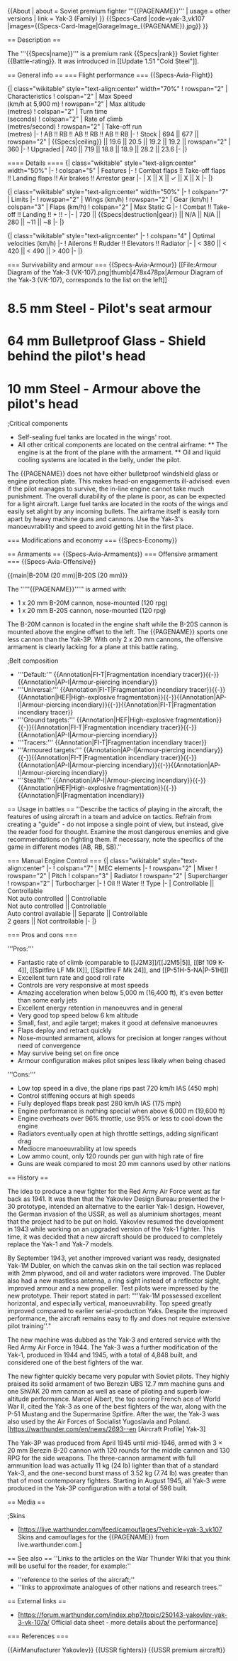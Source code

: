{{About
| about = Soviet premium fighter '''{{PAGENAME}}'''
| usage = other versions
| link = Yak-3 (Family)
}}
{{Specs-Card
|code=yak-3_vk107
|images={{Specs-Card-Image|GarageImage_{{PAGENAME}}.jpg}}
}}

== Description ==
<!-- ''In the description, the first part should be about the history of and the creation and combat usage of the aircraft, as well as its key features. In the second part, tell the reader about the aircraft in the game. Insert a screenshot of the vehicle, so that if the novice player does not remember the vehicle by name, he will immediately understand what kind of vehicle the article is talking about.'' -->
The '''{{Specs|name}}''' is a premium rank {{Specs|rank}} Soviet fighter {{Battle-rating}}. It was introduced in [[Update 1.51 "Cold Steel"]].

== General info ==
=== Flight performance ===
{{Specs-Avia-Flight}}
<!-- ''Describe how the aircraft behaves in the air. Speed, manoeuvrability, acceleration and allowable loads - these are the most important characteristics of the vehicle.'' -->

{| class="wikitable" style="text-align:center" width="70%"
! rowspan="2" | Characteristics
! colspan="2" | Max Speed<br>(km/h at 5,900 m)
! rowspan="2" | Max altitude<br>(metres)
! colspan="2" | Turn time<br>(seconds)
! colspan="2" | Rate of climb<br>(metres/second)
! rowspan="2" | Take-off run<br>(metres)
|-
! AB !! RB !! AB !! RB !! AB !! RB
|-
! Stock
| 694 || 677 || rowspan="2" | {{Specs|ceiling}} || 19.6 || 20.5 || 19.2 || 19.2 || rowspan="2" | 360
|-
! Upgraded
| 740 || 719 || 18.8 || 18.9 || 28.2 || 23.6
|-
|}

==== Details ====
{| class="wikitable" style="text-align:center" width="50%"
|-
! colspan="5" | Features
|-
! Combat flaps !! Take-off flaps !! Landing flaps !! Air brakes !! Arrestor gear
|-
| X || X || ✓ || X || X     <!-- ✓ -->
|-
|}

{| class="wikitable" style="text-align:center" width="50%"
|-
! colspan="7" | Limits
|-
! rowspan="2" | Wings (km/h)
! rowspan="2" | Gear (km/h)
! colspan="3" | Flaps (km/h)
! colspan="2" | Max Static G
|-
! Combat !! Take-off !! Landing !! + !! -
|-
| 720 <!-- {{Specs|destruction|body}} --> || {{Specs|destruction|gear}} || N/A || N/A || 280 || ~11 || ~8
|-
|}

{| class="wikitable" style="text-align:center"
|-
! colspan="4" | Optimal velocities (km/h)
|-
! Ailerons !! Rudder !! Elevators !! Radiator
|-
| < 380 || < 420 || < 490 || > 400
|-
|}

=== Survivability and armour ===
{{Specs-Avia-Armour}}
[[File:Armour Diagram of the Yak-3 (VK-107).png|thumb|478x478px|Armour Diagram of the Yak-3 (VK-107), corresponds to the list on the left]]
<!-- ''Examine the survivability of the aircraft. Note how vulnerable the structure is and how secure the pilot is, whether the fuel tanks are armoured, etc. Describe the armour, if there is any, and also mention the vulnerability of other critical aircraft systems.'' -->
# 8.5 mm Steel - Pilot's seat armour
# 64 mm Bulletproof Glass - Shield behind the pilot's head
# 10 mm Steel - Armour above the pilot's head

;Critical components

* Self-sealing fuel tanks are located in the wings' root.
* All other critical components are located on the central airframe:
** The engine is at the front of the plane with the armament.
** Oil and liquid cooling systems are located in the belly, under the pilot.

The {{PAGENAME}} does not have either bulletproof windshield glass or engine protection plate. This makes head-on engagements ill-advised: even if the pilot manages to survive, the in-line engine cannot take much punishment. The overall durability of the plane is poor, as can be expected for a light aircraft. Large fuel tanks are located in the roots of the wings and easily set alight by any incoming bullets. The airframe itself is easily torn apart by heavy machine guns and cannons. Use the Yak-3's manoeuvrability and speed to avoid getting hit in the first place.

=== Modifications and economy ===
{{Specs-Economy}}

== Armaments ==
{{Specs-Avia-Armaments}}
=== Offensive armament ===
{{Specs-Avia-Offensive}}
<!-- ''Describe the offensive armament of the aircraft, if any. Describe how effective the cannons and machine guns are in a battle, and also what belts or drums are better to use. If there is no offensive weaponry, delete this subsection.'' -->
{{main|B-20M (20 mm)|B-20S (20 mm)}}

The '''''{{PAGENAME}}''''' is armed with:

* 1 x 20 mm B-20M cannon, nose-mounted (120 rpg)
* 1 x 20 mm B-20S cannon, nose-mounted (120 rpg)

The B-20M cannon is located in the engine shaft while the B-20S cannon is mounted above the engine offset to the left. The {{PAGENAME}} sports one less cannon than the Yak-3P. With only 2 x 20 mm cannons, the offensive armament is clearly lacking for a plane at this battle rating.

;Belt composition

* '''Default:''' {{Annotation|FI-T|Fragmentation incendiary tracer}}{{-}}{{Annotation|AP-I|Armour-piercing incendiary}}
* '''Universal:''' {{Annotation|FI-T|Fragmentation incendiary tracer}}{{-}}{{Annotation|HEF|High-explosive fragmentation}}{{-}}{{Annotation|AP-I|Armour-piercing incendiary}}{{-}}{{Annotation|FI-T|Fragmentation incendiary tracer}}
* '''Ground targets:''' {{Annotation|HEF|High-explosive fragmentation}}{{-}}{{Annotation|FI-T|Fragmentation incendiary tracer}}{{-}}{{Annotation|AP-I|Armour-piercing incendiary}}
* '''Tracers:''' {{Annotation|FI-T|Fragmentation incendiary tracer}}
* '''Armoured targets:''' {{Annotation|AP-I|Armour-piercing incendiary}}{{-}}{{Annotation|FI-T|Fragmentation incendiary tracer}}{{-}}{{Annotation|AP-I|Armour-piercing incendiary}}{{-}}{{Annotation|AP-I|Armour-piercing incendiary}}
* '''Stealth:''' {{Annotation|AP-I|Armour-piercing incendiary}}{{-}}{{Annotation|HEF|High-explosive fragmentation}}{{-}}{{Annotation|FI|Fragmentation incendiary}}

== Usage in battles ==
''Describe the tactics of playing in the aircraft, the features of using aircraft in a team and advice on tactics. Refrain from creating a "guide" - do not impose a single point of view, but instead, give the reader food for thought. Examine the most dangerous enemies and give recommendations on fighting them. If necessary, note the specifics of the game in different modes (AB, RB, SB).''

=== Manual Engine Control ===
{| class="wikitable" style="text-align:center"
|-
! colspan="7" | MEC elements
|-
! rowspan="2" | Mixer
! rowspan="2" | Pitch
! colspan="3" | Radiator
! rowspan="2" | Supercharger
! rowspan="2" | Turbocharger
|-
! Oil !! Water !! Type
|-
| Controllable || Controllable<br>Not auto controlled || Controllable<br>Not auto controlled || Controllable<br>Auto control available || Separate || Controllable<br>2 gears || Not controllable
|-
|}

=== Pros and cons ===
<!-- ''Summarise and briefly evaluate the vehicle in terms of its characteristics and combat effectiveness. Mark its pros and cons in the bulleted list. Try not to use more than 6 points for each of the characteristics. Avoid using categorical definitions such as "bad", "good" and the like - use substitutions with softer forms such as "inadequate" and "effective".'' -->

'''Pros:'''

* Fantastic rate of climb (comparable to [[J2M3]]/[[J2M5|5]], [[Bf 109 K-4]], [[Spitfire LF Mk IX]], [[Spitfire F Mk 24]], and [[P-51H-5-NA|P-51H]])
* Excellent turn rate and good roll rate
* Controls are very responsive at most speeds
* Amazing acceleration when below 5,000 m (16,400 ft), it's even better than some early jets
* Excellent energy retention in manoeuvres and in general
* Very good top speed below 6 km altitude
* Small, fast, and agile target; makes it good at defensive manoeuvres
* Flaps deploy and retract quickly
* Nose-mounted armament, allows for precision at longer ranges without need of convergence
* May survive being set on fire once
* Armour configuration makes pilot snipes less likely when being chased

'''Cons:'''

* Low top speed in a dive, the plane rips past 720 km/h IAS (450 mph)
* Control stiffening occurs at high speeds
* Fully deployed flaps break past 280 km/h IAS (175 mph)
* Engine performance is nothing special when above 6,000 m (19,600 ft)
* Engine overheats over 96% throttle, use 95% or less to cool down the engine
* Radiators eventually open at high throttle settings, adding significant drag
* Mediocre manoeuvrability at low speeds
* Low ammo count, only 120 rounds per gun with high rate of fire
* Guns are weak compared to most 20 mm cannons used by other nations

== History ==
<!-- ''Describe the history of the creation and combat usage of the aircraft in more detail than in the introduction. If the historical reference turns out to be too long, take it to a separate article, taking a link to the article about the vehicle and adding a block "/History" (example: <nowiki>https://wiki.warthunder.com/(Vehicle-name)/History</nowiki>) and add a link to it here using the <code>main</code> template. Be sure to reference text and sources by using <code><nowiki><ref></ref></nowiki></code>, as well as adding them at the end of the article with <code><nowiki><references /></nowiki></code>. This section may also include the vehicle's dev blog entry (if applicable) and the in-game encyclopedia description (under <code><nowiki>=== In-game description ===</nowiki></code>, also if applicable).'' -->

The idea to produce a new fighter for the Red Army Air Force went as far back as 1941. It was then that the Yakovlev Design Bureau presented the I-30 prototype, intended an alternative to the earlier Yak-1 design. However, the German invasion of the USSR, as well as aluminium shortages, meant that the project had to be put on hold. Yakovlev resumed the development in 1943 while working on an upgraded version of the Yak-1 fighter. This time, it was decided that a new aircraft should be produced to completely replace the Yak-1 and Yak-7 models.

By September 1943, yet another improved variant was ready, designated Yak-1M Dubler, on which the canvas skin on the tail section was replaced with 2mm plywood, and oil and water radiators were improved. The Dubler also had a new mastless antenna, a ring sight instead of a reflector sight, improved armour and a new propeller. Test pilots were impressed by the new prototype. Their report stated in part: "''Yak-1M possessed excellent horizontal, and especially vertical, manoeuvrability. Top speed greatly improved compared to earlier serial-production Yaks. Despite the improved performance, the aircraft remains easy to fly and does not require extensive pilot training''."

The new machine was dubbed as the Yak-3 and entered service with the Red Army Air Force in 1944. The Yak-3 was a further modification of the Yak-1, produced in 1944 and 1945, with a total of 4,848 built, and considered one of the best fighters of the war.

The new fighter quickly became very popular with Soviet pilots. They highly praised its solid armament of two Berezin UBS 12.7 mm machine guns and one ShVAK 20 mm cannon as well as ease of piloting and superb low-altitude performance. Marcel Albert, the top scoring French ace of World War II, cited the Yak-3 as one of the best fighters of the war, along with the P-51 Mustang and the Supermarine Spitfire. After the war, the Yak-3 was also used by the Air Forces of Socialist Yugoslavia and Poland.<ref name="forum">[https://warthunder.com/en/news/2693--en <nowiki>[Aircraft Profile] Yak-3</nowiki>]</ref>

The Yak-3P was produced from April 1945 until mid-1946, armed with 3 × 20 mm Berezin B-20 cannon with 120 rounds for the middle cannon and 130 RPG for the side weapons. The three-cannon armament with full ammunition load was actually 11 kg (24 lb) lighter than that of a standard Yak-3, and the one-second burst mass of 3.52 kg (7.74 lb) was greater than that of most contemporary fighters. Starting in August 1945, all Yak-3 were produced in the Yak-3P configuration with a total of 596 built.

== Media ==
<!-- ''Excellent additions to the article would be video guides, screenshots from the game, and photos.'' -->

;Skins
* [https://live.warthunder.com/feed/camouflages/?vehicle=yak-3_vk107 Skins and camouflages for the {{PAGENAME}} from live.warthunder.com.]

== See also ==
''Links to the articles on the War Thunder Wiki that you think will be useful for the reader, for example:''
* ''reference to the series of the aircraft;''
* ''links to approximate analogues of other nations and research trees.''

== External links ==
<!--''Paste links to sources and external resources, such as:''
* ''topic on the official game forum;''
* ''other literature.''-->

* [https://forum.warthunder.com/index.php?/topic/250143-yakovlev-yak-3-vk-107a/ Official data sheet - more details about the performance]

=== References ===
<references />

{{AirManufacturer Yakovlev}}
{{USSR fighters}}
{{USSR premium aircraft}}